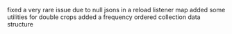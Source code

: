 fixed a very rare issue due to null jsons in a reload listener map
added some utilities for double crops
added a frequency ordered collection data structure
